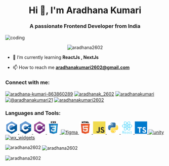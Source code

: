 
<h1 align="center">Hi 👋, I'm Aradhana Kumari</h1>
<h3 align="center">A passionate Frontend Developer from India</h3>

<img align = "center" alt="coding" height="400" width="1000" src="https://media.tenor.com/PP9v7VIs6R4AAAAd/scaler-create-impact.gif"><br>

<p align="center"> <img src="https://komarev.com/ghpvc/?username=aradhana2602&label=Profile%20views&color=0e75b6&style=flat" alt="aradhana2602" /> </p>



- 🌱 I’m currently learning **ReactJs , NextJs**

- 📫 How to reach me **aradhanakumari2602@gmail.com**

<h3 align="left">Connect with me:</h3>
<p align="left">
<a href="https://linkedin.com/in/aradhana-kumari-863860289" target="blank"><img align="center" src="https://raw.githubusercontent.com/rahuldkjain/github-profile-readme-generator/master/src/images/icons/Social/linked-in-alt.svg" alt="aradhana-kumari-863860289" height="30" width="40" /></a>
<a href="https://instagram.com/aradhanak_2602" target="blank"><img align="center" src="https://raw.githubusercontent.com/rahuldkjain/github-profile-readme-generator/master/src/images/icons/Social/instagram.svg" alt="aradhanak_2602" height="30" width="40" /></a>
<a href="https://www.codechef.com/users/aradhanakumari" target="blank"><img align="center" src="https://cdn.jsdelivr.net/npm/simple-icons@3.1.0/icons/codechef.svg" alt="aradhanakumari" height="30" width="40" /></a>
<a href="https://www.hackerrank.com/@aradhanakumari21" target="blank"><img align="center" src="https://raw.githubusercontent.com/rahuldkjain/github-profile-readme-generator/master/src/images/icons/Social/hackerrank.svg" alt="@aradhanakumari21" height="30" width="40" /></a>
<a href="https://codeforces.com/profile/aradhanakumari2602" target="blank"><img align="center" src="https://raw.githubusercontent.com/rahuldkjain/github-profile-readme-generator/master/src/images/icons/Social/codeforces.svg" alt="aradhanakumari2602" height="30" width="40" /></a>
</p>

<h3 align="left">Languages and Tools:</h3>
<p align="left"> <a href="https://www.cprogramming.com/" target="_blank" rel="noreferrer"> <img src="https://raw.githubusercontent.com/devicons/devicon/master/icons/c/c-original.svg" alt="c" width="40" height="40"/> </a> <a href="https://www.w3schools.com/cpp/" target="_blank" rel="noreferrer"> <img src="https://raw.githubusercontent.com/devicons/devicon/master/icons/cplusplus/cplusplus-original.svg" alt="cplusplus" width="40" height="40"/> </a> <a href="https://www.w3schools.com/cs/" target="_blank" rel="noreferrer"> <img src="https://raw.githubusercontent.com/devicons/devicon/master/icons/csharp/csharp-original.svg" alt="csharp" width="40" height="40"/> </a> <a href="https://www.w3schools.com/css/" target="_blank" rel="noreferrer"> <img src="https://raw.githubusercontent.com/devicons/devicon/master/icons/css3/css3-original-wordmark.svg" alt="css3" width="40" height="40"/> </a> <a href="https://www.figma.com/" target="_blank" rel="noreferrer"> <img src="https://www.vectorlogo.zone/logos/figma/figma-icon.svg" alt="figma" width="40" height="40"/> </a> <a href="https://www.w3.org/html/" target="_blank" rel="noreferrer"> <img src="https://raw.githubusercontent.com/devicons/devicon/master/icons/html5/html5-original-wordmark.svg" alt="html5" width="40" height="40"/> </a> <a href="https://developer.mozilla.org/en-US/docs/Web/JavaScript" target="_blank" rel="noreferrer"> <img src="https://raw.githubusercontent.com/devicons/devicon/master/icons/javascript/javascript-original.svg" alt="javascript" width="40" height="40"/> </a> <a href="https://www.python.org" target="_blank" rel="noreferrer"> <img src="https://raw.githubusercontent.com/devicons/devicon/master/icons/python/python-original.svg" alt="python" width="40" height="40"/> </a> <a href="https://reactjs.org/" target="_blank" rel="noreferrer"> <img src="https://raw.githubusercontent.com/devicons/devicon/master/icons/react/react-original-wordmark.svg" alt="react" width="40" height="40"/> </a> <a href="https://www.typescriptlang.org/" target="_blank" rel="noreferrer"> <img src="https://raw.githubusercontent.com/devicons/devicon/master/icons/typescript/typescript-original.svg" alt="typescript" width="40" height="40"/> </a> <a href="https://unity.com/" target="_blank" rel="noreferrer"> <img src="https://www.vectorlogo.zone/logos/unity3d/unity3d-icon.svg" alt="unity" width="40" height="40"/> </a> <a href="https://www.wxwidgets.org/" target="_blank" rel="noreferrer"> <img src="https://upload.wikimedia.org/wikipedia/commons/b/bb/WxWidgets.svg" alt="wx_widgets" width="40" height="40"/> </a> </p>

<p><img align="left" src="https://github-readme-stats.vercel.app/api/top-langs?username=aradhana2602&show_icons=true&locale=en&layout=compact" alt="aradhana2602" /></p>

<p>&nbsp;<img align="center" src="https://github-readme-stats.vercel.app/api?username=aradhana2602&show_icons=true&locale=en" alt="aradhana2602" /></p>

<p><img align="center" src="https://github-readme-streak-stats.herokuapp.com/?user=aradhana2602&" alt="aradhana2602" /></p>
